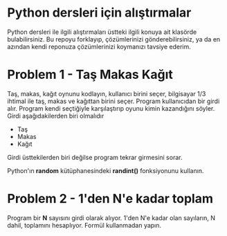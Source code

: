 # Python dersleri için alıştırmalar

Python dersleri ile ilgili alıştırmaları üstteki ilgili konuya ait klasörde bulabilirsiniz. 
Bu repoyu forklayıp, çözümlerinizi gönderebilirsiniz, ya da en azından kendi reponuza çözümlerinizi koymanızı tavsiye ederim.


# Problem 1 -  Taş Makas Kağıt
Taş, makas, kağıt oynunu kodlayın, kullanıcı birini seçer, bilgisayar 1/3 ihtimal ile taş, makas ve kağıttan birini seçer.
 Program kullanıcıdan bir girdi alır. Program kendi seçtiğiyle karşılaştırıp oyunu kimin kazandığını söyler. Girdi aşağıdakilerden biri olmalıdır

* Taş
* Makas
* Kağıt

Girdi üsttekilerden biri değilse program tekrar girmesini sorar.

Python'ın **random** kütüphanesindeki **randint()** fonksiyonunu kullanın.


# Problem 2 -  1'den N'e kadar toplam 

Program bir **N** sayısını girdi olarak alıyor. 1'den N'e kadar olan sayıların, N dahil, toplamını hesaplıyor.
Formül kullanmadan yapın.
